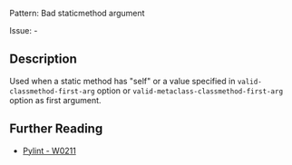 Pattern: Bad staticmethod argument

Issue: -

## Description

Used when a static method has "self" or a value specified in `valid-classmethod-first-arg` option or `valid-metaclass-classmethod-first-arg` option as first argument.

## Further Reading

* [Pylint - W0211](http://pylint-messages.wikidot.com/messages:w0211)